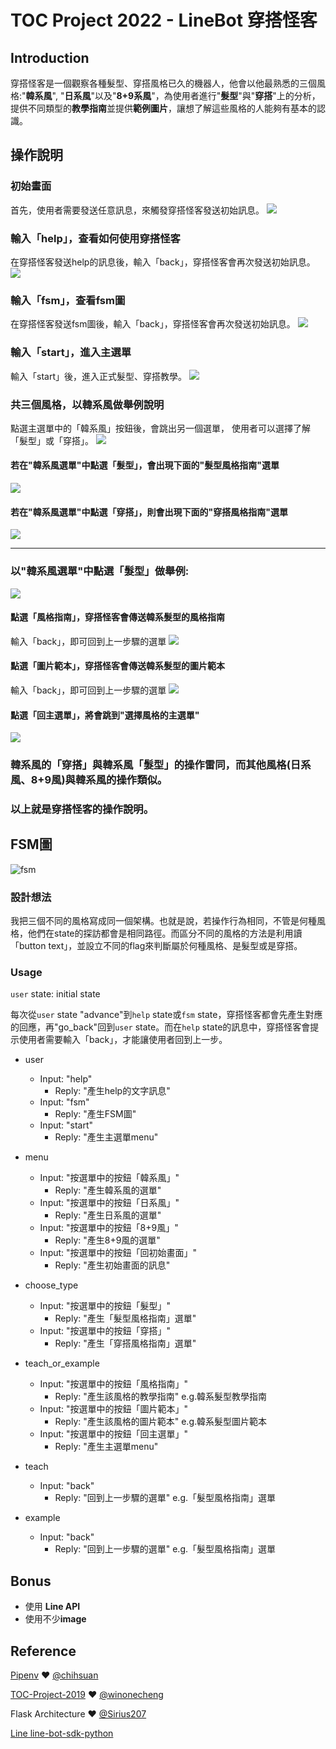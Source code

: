 # TOC Project 2022 - LineBot 穿搭怪客
## Introduction
穿搭怪客是一個觀察各種髮型、穿搭風格已久的機器人，他會以他最熟悉的三個風格:"**韓系風**", "**日系風**"以及"**8+9系風**"，為使用者進行"**髮型**"與"**穿搭**"上的分析，提供不同類型的**教學指南**並提供**範例圖片**，讓想了解這些風格的人能夠有基本的認識。


## 操作說明

### 初始畫面
首先，使用者需要發送任意訊息，來觸發穿搭怪客發送初始訊息。
![](https://scontent.xx.fbcdn.net/v/t1.15752-9/321099606_681296393497558_2921276219413516255_n.jpg?stp=dst-jpg_p403x403&_nc_cat=108&ccb=1-7&_nc_sid=aee45a&_nc_ohc=yq5a_lO0MAYAX8eEZpa&_nc_ad=z-m&_nc_cid=0&_nc_ht=scontent.xx&oh=03_AdSrlYEhJGemlpZ6ySrMLIGDJJP0QAiEoyKnjGBOAPincQ&oe=63CFE343)

### 輸入「help」，查看如何使用穿搭怪客
在穿搭怪客發送help的訊息後，輸入「back」，穿搭怪客會再次發送初始訊息。
![](https://scontent.xx.fbcdn.net/v/t1.15752-9/320854970_8481191845256303_4056151180616736268_n.jpg?stp=dst-jpg_s480x480&_nc_cat=111&ccb=1-7&_nc_sid=aee45a&_nc_ohc=9AJIvJLwX6EAX92jsjt&_nc_ad=z-m&_nc_cid=0&_nc_ht=scontent.xx&oh=03_AdRUKODse97MkEju7F7_Z2bUHjLDgQMcA6W_gOvcI1vIAQ&oe=63CFC7CC)

### 輸入「fsm」，查看fsm圖
在穿搭怪客發送fsm圖後，輸入「back」，穿搭怪客會再次發送初始訊息。
![](https://scontent.xx.fbcdn.net/v/t1.15752-9/321590221_707827557639554_9172214945201371475_n.jpg?stp=dst-jpg_s403x403&_nc_cat=102&ccb=1-7&_nc_sid=aee45a&_nc_ohc=mQ65mEwC4qkAX86kqx7&_nc_ad=z-m&_nc_cid=0&_nc_ht=scontent.xx&oh=03_AdRPJ-bOnxbg2RfRp-JzlXeJNXmKNFQ9fQ0vueiEyr27ZA&oe=63CFC3A8)


### 輸入「start」，進入主選單
輸入「start」後，進入正式髮型、穿搭教學。
![](https://scontent.ftpe7-3.fna.fbcdn.net/v/t1.15752-9/321240768_512731237327510_8412541516852500997_n.jpg?stp=dst-jpg_s403x403&_nc_cat=108&ccb=1-7&_nc_sid=aee45a&_nc_ohc=5vSt0hPPD_gAX8uu6Oh&_nc_ht=scontent.ftpe7-3.fna&oh=03_AdSRZI7meXPimbH78jadSb139pCAHZO5H_dYE8xpJl0JHg&oe=63CFED91)


### 共三個風格，以韓系風做舉例說明
點選主選單中的「韓系風」按鈕後，會跳出另一個選單，
使用者可以選擇了解「髮型」或「穿搭」。
![](https://scontent.xx.fbcdn.net/v/t1.15752-9/320739439_681615560232795_7561313111444031212_n.jpg?stp=dst-jpg_s403x403&_nc_cat=101&ccb=1-7&_nc_sid=aee45a&_nc_ohc=8_x7dnxhHE4AX8-QY8Z&_nc_ad=z-m&_nc_cid=0&_nc_ht=scontent.xx&oh=03_AdQxzInrRiScPZivc0zvONK5X0F-_guKvSSkarj3kU7B3g&oe=63CFCCAB)


#### 若在"韓系風選單"中點選「髮型」，會出現下面的"髮型風格指南"選單
![](https://scontent.xx.fbcdn.net/v/t1.15752-9/320671120_894833791949935_7445305193260223956_n.jpg?stp=dst-jpg_s403x403&_nc_cat=101&ccb=1-7&_nc_sid=aee45a&_nc_ohc=lGmf4s64i5QAX-DRIcc&_nc_ad=z-m&_nc_cid=0&_nc_ht=scontent.xx&oh=03_AdQ9Wierdf-MzwcrofKluUal4AsAshsqA6Jcb3o5PfAhOw&oe=63CFBC1A)


#### 若在"韓系風選單"中點選「穿搭」，則會出現下面的"穿搭風格指南"選單
![](https://scontent.xx.fbcdn.net/v/t1.15752-9/320733412_865542734778530_7254882550519410368_n.jpg?stp=dst-jpg_s403x403&_nc_cat=102&ccb=1-7&_nc_sid=aee45a&_nc_ohc=4PyntzzL6wsAX-tKc8y&_nc_ad=z-m&_nc_cid=0&_nc_ht=scontent.xx&oh=03_AdRNL-bilw_OjpM36mHOLTcnpIGEi9yjp08nUv1xck4YtQ&oe=63CFD596)

------------------------------------------------------------------------

### 以"韓系風選單"中點選「髮型」做舉例:
![](https://scontent.xx.fbcdn.net/v/t1.15752-9/320671120_894833791949935_7445305193260223956_n.jpg?stp=dst-jpg_s403x403&_nc_cat=101&ccb=1-7&_nc_sid=aee45a&_nc_ohc=lGmf4s64i5QAX-DRIcc&_nc_ad=z-m&_nc_cid=0&_nc_ht=scontent.xx&oh=03_AdQ9Wierdf-MzwcrofKluUal4AsAshsqA6Jcb3o5PfAhOw&oe=63CFBC1A)

#### 點選「風格指南」，穿搭怪客會傳送韓系髮型的風格指南
輸入「back」，即可回到上一步驟的選單
![](https://img.onl/UN8jk6)


#### 點選「圖片範本」，穿搭怪客會傳送韓系髮型的圖片範本
輸入「back」，即可回到上一步驟的選單
![](https://img.onl/qoV1tW)


#### 點選「回主選單」，將會跳到"選擇風格的主選單"
![](https://scontent.xx.fbcdn.net/v/t1.15752-9/320590943_487119076898480_7316519423663670528_n.jpg?stp=dst-jpg_s403x403&_nc_cat=110&ccb=1-7&_nc_sid=aee45a&_nc_ohc=_RF6QHRZBbsAX_v0P8A&_nc_ad=z-m&_nc_cid=0&_nc_ht=scontent.xx&oh=03_AdQHXvWbxoVo90VBvQDd1k184i9oK1gC7S0nodgAL5RGvA&oe=63D00229)



### 韓系風的「穿搭」與韓系風「髮型」的操作雷同，而其他風格(日系風、8+9風)與韓系風的操作類似。
### 以上就是穿搭怪客的操作說明。



## FSM圖
![fsm](https://img.onl/VzTSfv)


### 設計想法
我把三個不同的風格寫成同一個架構。也就是說，若操作行為相同，不管是何種風格，他們在state的探訪都會是相同路徑。而區分不同的風格的方法是利用讀「button text」，並設立不同的flag來判斷屬於何種風格、是髮型或是穿搭。

### Usage
`user` state: initial state

每次從`user` state "advance"到`help` state或`fsm` state，穿搭怪客都會先產生對應的回應，再"go_back"回到`user` state。而在`help` state的訊息中，穿搭怪客會提示使用者需要輸入「back」，才能讓使用者回到上一步。


* user
	* Input: "help"
		* Reply: "產生help的文字訊息"
	* Input: "fsm"
		* Reply: "產生FSM圖"
    * Input: "start"
        * Reply: "產生主選單menu"
         
* menu 
    * Input: "按選單中的按鈕「韓系風」"
        * Reply: "產生韓系風的選單"
    * Input: "按選單中的按鈕「日系風」"
        * Reply: "產生日系風的選單"
    * Input: "按選單中的按鈕「8+9風」"
        * Reply: "產生8+9風的選單"
    * Input: "按選單中的按鈕「回初始畫面」"
        * Reply: "產生初始畫面的訊息"
        
* choose_type
    * Input: "按選單中的按鈕「髮型」"
        * Reply: "產生「髮型風格指南」選單"
    * Input: "按選單中的按鈕「穿搭」"
        * Reply: "產生「穿搭風格指南」選單"
        
* teach_or_example
    * Input: "按選單中的按鈕「風格指南」"
        * Reply: "產生該風格的教學指南"  e.g.韓系髮型教學指南
    * Input: "按選單中的按鈕「圖片範本」"
        * Reply: "產生該風格的圖片範本"  e.g.韓系髮型圖片範本
    * Input: "按選單中的按鈕「回主選單」"
        * Reply: "產生主選單menu"
        
* teach
    * Input: "back"
        * Reply: "回到上一步驟的選單" e.g.「髮型風格指南」選單

* example
    * Input: "back"
        * Reply: "回到上一步驟的選單" e.g.「髮型風格指南」選單

## Bonus 
- 使用 **Line API**
- 使用不少**image**


## Reference
[Pipenv](https://medium.com/@chihsuan/pipenv-更簡單-更快速的-python-套件管理工具-135a47e504f4) ❤️ [@chihsuan](https://github.com/chihsuan)

[TOC-Project-2019](https://github.com/winonecheng/TOC-Project-2019) ❤️ [@winonecheng](https://github.com/winonecheng)

Flask Architecture ❤️ [@Sirius207](https://github.com/Sirius207)

[Line line-bot-sdk-python](https://github.com/line/line-bot-sdk-python/tree/master/examples/flask-echo)